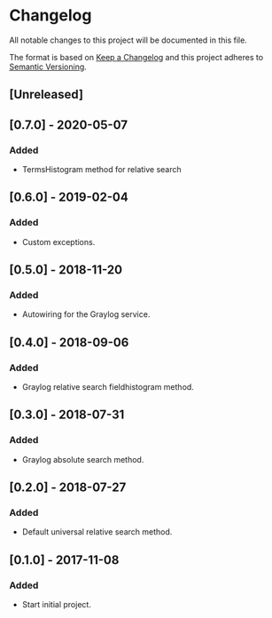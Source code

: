 # Changelog
All notable changes to this project will be documented in this file.

The format is based on [Keep a Changelog](http://keepachangelog.com/en/1.0.0/)
and this project adheres to [Semantic Versioning](http://semver.org/spec/v2.0.0.html).

## [Unreleased]

## [0.7.0] - 2020-05-07
### Added
- TermsHistogram method for relative search

## [0.6.0] - 2019-02-04
### Added
- Custom exceptions.

## [0.5.0] - 2018-11-20
### Added
- Autowiring for the Graylog service.

## [0.4.0] - 2018-09-06
### Added
- Graylog relative search fieldhistogram method.


## [0.3.0] - 2018-07-31
### Added
- Graylog absolute search method.


## [0.2.0] - 2018-07-27
### Added
- Default universal relative search method.

## [0.1.0] - 2017-11-08
### Added
- Start initial project.
